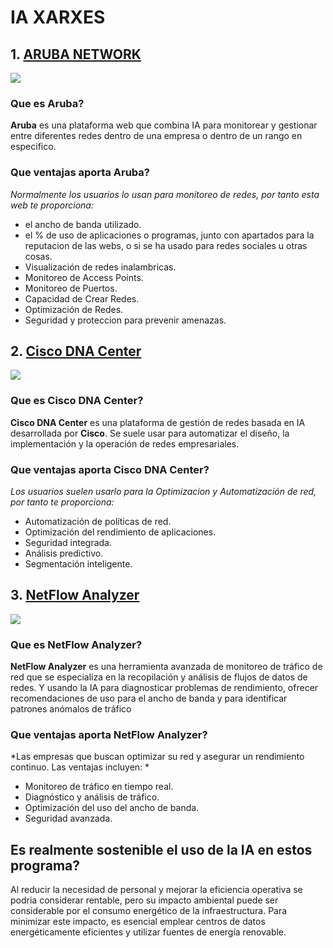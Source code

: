 # IA XARXES

[Línea invisible.]: # (Desenvolupar i publicar un manual col·laboratiu a GitHub sobre diverses eines i aplicacions d'intel·ligència artificial {IA} aplicades a l’administració de sistemes informàtics.)

[Línea invisible.]: # (Identifica quines IAs hi ha relacionades amb la informàtica, concretament ASIX.)

[Línea invisible.]: # (El manual ha de ser clar, estructurat i accessible, escrit en format Markdown per a la seva publicació com a lloc web dins de GitHub.)

## 1. [ARUBA NETWORK](https://www.arubanetworks.com/es/)
![](https://encrypted-tbn0.gstatic.com/images?q=tbn:ANd9GcSAM9tiW3Eds5jaVXhl_ztQxKOgvvpIE6JvkQ&s)


### Que es Aruba?

**Aruba** es una plataforma web que combina IA para monitorear y gestionar entre diferentes redes dentro de una empresa o dentro de un rango en especifico.

### Que ventajas aporta Aruba? 

*Normalmente los usuarios lo usan para monitoreo de redes, por tanto esta web te proporciona:*

- el ancho de banda utilizado.
- el % de uso de aplicaciones o programas, junto con apartados para la reputacion de las webs, o si se ha usado para redes sociales u otras cosas.
- Visualización de redes inalambricas.
- Monitoreo de Access Points.
- Monitoreo de Puertos.
- Capacidad de Crear Redes.
- Optimización de Redes.
- Seguridad y proteccion para prevenir amenazas.


## 2. [Cisco DNA Center](https://www.cisco.com/site/mx/es/products/networking/dna-center-platform/index.html)
![](https://storage.googleapis.com/blogs-images-new/ciscoblogs/1/2022/10/DNAC-logo.png)


### Que es Cisco DNA Center?

**Cisco DNA Center** es una plataforma de gestión de redes basada en IA desarrollada por **Cisco**. Se suele usar para automatizar el diseño, la implementación y la operación de redes empresariales. 

### Que ventajas aporta Cisco DNA Center?

*Los usuarios suelen usarlo para la Optimizacion y Automatización de red, por tanto te proporciona:*

- Automatización de políticas de red.
- Optimización del rendimiento de aplicaciones.
- Seguridad integrada.
- Análisis predictivo.
- Segmentación inteligente.


## 3. [NetFlow Analyzer](https://www.manageengine.com/products/netflow/)
![](https://itsbusiness.net/wp-content/uploads/2019/07/kisspng-logo-manageengine-brand-netflow-5b527682402247.6998292115321309462627-1.png)


### Que es NetFlow Analyzer?

**NetFlow Analyzer** es una herramienta avanzada de monitoreo de tráfico de red que se especializa en la recopilación y análisis de flujos de datos de redes. Y usando la IA para diagnosticar problemas de rendimiento, ofrecer recomendaciones de uso para el ancho de banda y para identificar patrones anómalos de tráfico

### Que ventajas aporta NetFlow Analyzer?

*Las empresas que buscan optimizar su red y asegurar un rendimiento continuo. Las ventajas incluyen: *

- Monitoreo de tráfico en tiempo real.
- Diagnóstico y análisis de tráfico.
- Optimización del uso del ancho de banda.
- Seguridad avanzada.

## Es realmente sostenible el uso de la IA en estos programa?

Al reducir la necesidad de personal y mejorar la eficiencia operativa se podria considerar rentable, pero su impacto ambiental puede ser considerable por el consumo energético de la infraestructura. Para minimizar este impacto, es esencial emplear centros de datos energéticamente eficientes y utilizar fuentes de energía renovable.
